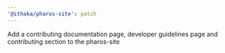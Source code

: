 ```yaml
---
'@ithaka/pharos-site': patch
---
```


Add a contributing documentation page, developer guidelines page and contributing section to the pharos-site
